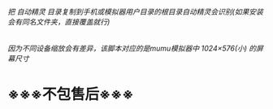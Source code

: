 ###### 把 自动精灵 目录复制到手机或模拟器用户目录的根目录自动精灵会识别(如果安装会有同名文件夹，直接覆盖就行)
###### 因为不同设备缩放会有差异，该脚本对应的是mumu模拟器中 1024×576(小) 的屏幕尺寸

# ※※※不包售后※※※
